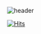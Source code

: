 ![header](https://capsule-render.vercel.app/api?type=waving)



[![Hits](https://hits.seeyoufarm.com/api/count/incr/badge.svg?url=https%3A%2F%2Fgithub.com%2FAsianHyun%2FAsianHyun&count_bg=%23FB78FE&title_bg=%23AAAAAA&icon=smugmug.svg&icon_color=%23000000&title=%EB%B0%A9%EB%AC%B8&edge_flat=false)](https://hits.seeyoufarm.com)
